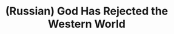 ---
layout: default
category: mega
lang: en
title: (Russian) God Has Rejected the Western World
slug: yesglobal
tags: baka-baka emo graffiti punk reading stuff 
postid: 269
translated: no
---